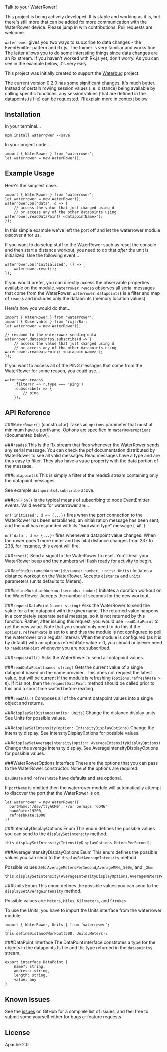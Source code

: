 Talk to your WaterRower!

This project is being actively developed. It is stable and working as it is, but there's still more that can be added for more communication with the WaterRower device. Please jump in with contributions. Pull requests are welcome.

`waterrower` gives you two ways to subscribe to data changes - the EventEmitter pattern and Rx.js. The former is very familiar and works fine. The latter allows you to do some interesting things since data changes are an Rx stream. If you haven't worked with Rx.js yet, don't worry. As you can see in the example below, it's very easy.

This project was initially created to support the [Waterbug](http://github.com/codefoster/waterbug) project.

The current version 0.2.0 has some significant changes. It's much better. Instead of certain rowing session values (i.e. distance) being available by calling specific functions, any session values (that are defined in the datapoints.ts file) can be requested. I'll explain more in context below.

## Installation

In your terminal...
```
npm install waterrower --save

```
In your project code...
```
import { WaterRower } from 'waterrower';
let waterrower = new WaterRower();
```

## Example Usage

Here's the simplest case...
```
import { WaterRower } from 'waterrower';
let waterrower = new WaterRower();
waterrower.on('data', d => {
    // access the value that just changed using d
    // or access any of the other datapoints using waterrower.readDataPoint('<datapointName>');
});
```
In this simple example we've left the port off and let the waterrower module discover it for us.

If you want to do setup stuff to the WaterRower such as reset the console and then start a distance workout, you need to do that _after_ the unit is initialized. Use the following event...
```
waterrower.on('initialized', () => {
    waterrower.reset();
});
```

If you would prefer, you can directly access the observable properties available on the module. `waterrower.reads$` observes all serial messages that come from the WaterRower. `waterrower.datapoints$` is a filter and map of `reads$` and includes only the datapoints (memory location values).

Here's how you would do that...
```
import { WaterRower } from 'waterrower';
import { Observable } from 'rxjs/Rx';
let waterrower = new WaterRower();

// respond to the waterrower sending data
waterrower.datapoints$.subscribe(d => {
    // access the value that just changed using d
    // or access any of the other datapoints using waterrower.readDataPoint('<datapointName>');
});
```

If you want to access all of the PING messages that come from the WaterRower for some reason, you could use...
```
waterrower.reads$
    .filter(r => r.type === 'ping')
    .subscribe(r => {
        // ping
    });
```
## API Reference

###`WaterRower()` (constructor)
Takes an `options` parameter that must at minimum have a portName. Options are specified in `WaterRowerOptions` (documented below).

###`reads$`
This is the Rx stream that fires whenever the WaterRower sends any serial message. You can check the pdf documentation distributed by WaterRower to see all valid messages. Read messages have a type and are thus easy to filter. They also have a value property with the data portion of the message.
     
###`datapoints$`
This is simply a filter of the reads$ stream containing only the datapoint messages.

See example `datapoints$.subscribe` above.

###`on()`
`on()` is the typical means of subscribing to node EventEmitter events. Valid events for waterrower are...

`on('initiazed', d => {...})` fires when the port connection to the WaterRower has been established, an initialization message has been sent, and the unit has responded with its "hardware type" message (`_WR_`). 

`on('data', d => {...})` fires whenever a datapoint value changes. When the rower goes 1 more meter and his total distance changes from 237 to 238, for instance, this event will fire. 

###`reset()`
Send a signal to the WaterRower to reset. You'll hear your WaterRower beep and the numbers will flash ready for activity to begin. 

###`defineDistanceWorkout(distance: number, units: Units)`
Initiates a distance workout on the WaterRower. Accepts `distance` and `units` parameters (units defaults to Meters).

###`defineDurationWorkout(seconds: number)`
Initiates a duration workout on the WaterRower. Accepts the number of seconds for the new workout. 

###`requestDataPoint(name: string)`
Asks the WaterRower to send the value for a the datapoint with the given name. The returned value happens in a completely separate serial message, so it is not returned by this function. Rather, after issuing this request, you would use `readDataPoint` to get the new value. Note that you should only need to do this if the `options.refreshRate` is set to `0` and thus the module is not configured to poll the waterrower on a regular interval. When the module is configured (as it is by default) with an options.refreshRate value > 0, you should only ever need to `readDataPoint` whenever you are not subscribed.

###`requestAll()`
Asks the WaterRower to send all datapoint values.

###`readDataPoint(name: string)`
Gets the current value of a single datapoint based on the name provided. This does not request the latest value, but will be current if the module is refreshing (`options.refreshRate > 0`). If it is not, then the `requestDataPoint` method should be called prior to this and a short time waited before reading.

###`readAll()`
Composes all of the current datapoint values into a single object and returns. 

###`displaySetDistance(units: Units)`
Change the distance display units. See Units for possible values.

###`displaySetIntensity(option: IntensityDisplayOptions)`
Change the intensity display. See IntensityDisplayOptions for possible values.

###`displaySetAverageIntensity(option: AverageIntensityDisplayOptions)`
Change the average intensity display. See AverageIntensityDisplayOptions for possible values.

###WaterRowerOptions Interface
These are the options that you can pass to the WaterRower constructor. None of the options are required.

`baudRate` and `refreshRate` have defaults and are optional.

If `portName` is omitted then the waterrower module will automatically attempt to discover the port that the WaterRower is on.
```
let waterrower = new WaterRower({
  portName:'/dev/ttyACM0', //or perhaps 'COM6'
  baudRate:19200,
  refreshRate:1000
})
```

###IntensityDisplayOptions Enum
This enum defines the possible values you can send to the `displaySetIntensity` method.
```
this.displaySetIntensity(IntensityDisplayOptions.MetersPerSecond);
```

###AverageIntensityDisplayOptions Enum
This enum defines the possible values you can send to the `displaySetAverageIntensity` method.

Possible values are: `AverageMetersPerSecond`,`AverageMPH`,`_500m`, and `_2km`

```
this.displaySetIntensity(AverageIntensityDisplayOptions.AverageMetersPerSecond);
```

###Units Enum
This enum defines the possible values you can send to the `displaySetAverageIntensity` method.

Possible values are: `Meters`, `Miles`, `Kilometers`, and `Strokes`

To use the Units, you have to import the Units interface from the waterrower module.
```
import { WaterRower, Units } from 'waterrower';
...
this.defineDistanceWorkout(500, Units.Meters);
```

###DataPoint Interface
The DataPoint interface constitutes a type for the objects in the datapoints.ts file and the type returned in the `datapoints$` stream.

```
export interface DataPoint {
    name?: string,
    address: string,
    length: string,
    value: any
}
```

## Known Issues

See the [issues](http://github.com/codefoster/waterrower/issues) on GitHub for a complete list of issues, and feel free to submit some yourself either for bugs or feature requests.


## License

Apache 2.0